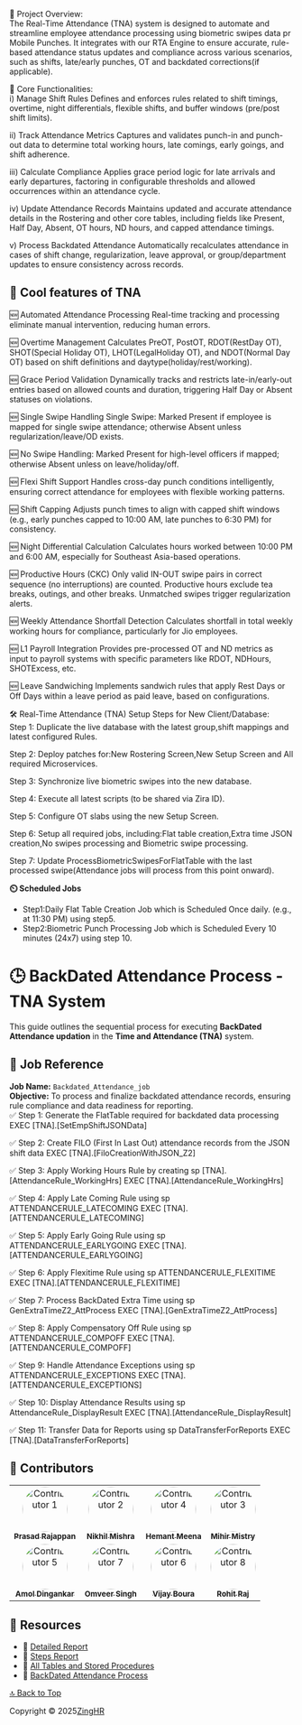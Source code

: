 <a name="readme-top"></a>

📘 Project Overview: <br>
The Real-Time Attendance (TNA) system is designed to automate and streamline employee attendance processing using biometric swipes data pr Mobile Punches. It integrates with our RTA Engine to ensure accurate, rule-based attendance status updates and compliance across various scenarios, such as shifts, late/early punches, OT and backdated corrections(if applicable).

🔧 Core Functionalities: <br>
i) Manage Shift Rules
Defines and enforces rules related to shift timings, overtime, night differentials, flexible shifts, and buffer windows (pre/post shift limits).

ii) Track Attendance Metrics
Captures and validates punch-in and punch-out data to determine total working hours, late comings, early goings, and shift adherence.

iii) Calculate Compliance
Applies grace period logic for late arrivals and early departures, factoring in configurable thresholds and allowed occurrences within an attendance cycle.

iv) Update Attendance Records
Maintains updated and accurate attendance details in the Rostering and other core tables, including fields like Present, Half Day, Absent, OT hours, ND hours, and capped attendance timings.

v) Process Backdated Attendance
Automatically recalculates attendance in cases of shift change, regularization, leave approval, or group/department updates to ensure consistency across records.
## 🚀 Cool features of TNA

🆕 Automated Attendance Processing
Real-time tracking and processing eliminate manual intervention, reducing human errors.

🆕 Overtime Management
Calculates PreOT, PostOT, RDOT(RestDay OT), SHOT(Special Holiday OT), LHOT(LegalHoliday OT), and NDOT(Normal Day OT) based on shift definitions and daytype(holiday/rest/working).

🆕 Grace Period Validation
Dynamically tracks and restricts late-in/early-out entries based on allowed counts and duration, triggering Half Day or Absent statuses on violations.

🆕 Single Swipe Handling
Single Swipe: Marked Present if employee is mapped for single swipe attendance; otherwise Absent unless regularization/leave/OD exists.

🆕 No Swipe Handling: Marked Present for high-level officers if mapped; otherwise Absent unless on leave/holiday/off.

🆕 Flexi Shift Support
Handles cross-day punch conditions intelligently, ensuring correct attendance for employees with flexible working patterns.

🆕 Shift Capping
Adjusts punch times to align with capped shift windows (e.g., early punches capped to 10:00 AM, late punches to 6:30 PM) for consistency.

🆕 Night Differential Calculation
Calculates hours worked between 10:00 PM and 6:00 AM, especially for Southeast Asia-based operations. 

🆕 Productive Hours (CKC)
Only valid IN-OUT swipe pairs in correct sequence (no interruptions) are counted. Productive hours exclude tea breaks, outings, and other breaks. Unmatched swipes trigger regularization alerts.

🆕 Weekly Attendance Shortfall Detection
Calculates shortfall in total weekly working hours for compliance, particularly for Jio employees.

🆕 L1 Payroll Integration
Provides pre-processed OT and ND metrics as input to payroll systems  with specific parameters like RDOT, NDHours, SHOTExcess, etc.

🆕 Leave Sandwiching
Implements sandwich rules that apply Rest Days or Off Days within a leave period as paid leave, based on configurations.


🛠️ Real-Time Attendance (TNA) Setup Steps for New Client/Database: <br>
Step 1: Duplicate the live database with the latest group,shift mappings and latest configured Rules.

Step 2: Deploy patches for:New Rostering Screen,New Setup Screen and All required Microservices.

Step 3: Synchronize live biometric swipes into the new database.

Step 4: Execute all latest scripts (to be shared via Zira ID).

Step 5: Configure OT slabs using the new Setup Screen.

Step 6: Setup all required jobs, including:Flat table creation,Extra time JSON creation,No swipes processing and Biometric swipe processing.

Step 7: Update ProcessBiometricSwipesForFlatTable with the last processed swipe(Attendance jobs will process from this point onward).

**⏲️ Scheduled Jobs**
- Step1:Daily Flat Table Creation Job which is Scheduled Once daily. (e.g., at 11:30 PM) using step5.
- Step2:Biometric Punch Processing Job which is Scheduled Every 10 minutes (24x7) using step 10.

# 🕒 BackDated Attendance Process - TNA System

This guide outlines the sequential process for executing **BackDated Attendance updation** in the **Time and Attendance (TNA)** system.

## 📌 Job Reference  
**Job Name:** `Backdated_Attendance_job`  
**Objective:** To process and finalize backdated attendance records, ensuring rule compliance and data readiness for reporting. <br>
✅ Step 1: Generate the FlatTable required for backdated data processing
EXEC [TNA].[SetEmpShiftJSONData]

✅ Step 2: Create FILO (First In Last Out) attendance records from the JSON shift data
EXEC [TNA].[FiloCreationWithJSON_Z2]

✅ Step 3: Apply Working Hours Rule by creating sp [TNA].[AttendanceRule_WorkingHrs]
EXEC [TNA].[AttendanceRule_WorkingHrs]

✅ Step 4: Apply Late Coming Rule using sp ATTENDANCERULE_LATECOMING
EXEC [TNA].[ATTENDANCERULE_LATECOMING]

✅ Step 5: Apply Early Going Rule using sp ATTENDANCERULE_EARLYGOING
EXEC [TNA].[ATTENDANCERULE_EARLYGOING]

✅ Step 6: Apply Flexitime Rule using sp ATTENDANCERULE_FLEXITIME
EXEC [TNA].[ATTENDANCERULE_FLEXITIME]

✅ Step 7: Process BackDated Extra Time using sp GenExtraTimeZ2_AttProcess
EXEC [TNA].[GenExtraTimeZ2_AttProcess]

✅ Step 8: Apply Compensatory Off Rule using sp ATTENDANCERULE_COMPOFF
EXEC [TNA].[ATTENDANCERULE_COMPOFF]

✅ Step 9: Handle Attendance Exceptions using sp ATTENDANCERULE_EXCEPTIONS
EXEC [TNA].[ATTENDANCERULE_EXCEPTIONS]

✅ Step 10: Display Attendance Results using sp AttendanceRule_DisplayResult
EXEC [TNA].[AttendanceRule_DisplayResult]

✅ Step 11: Transfer Data for Reports using sp DataTransferForReports
EXEC [TNA].[DataTransferForReports]
## 🌟 Contributors

<table>
  <tr>
    <td align="center">
      <a href="https://www.linkedin.com/in/prasad-rajappan-a002a73/" target="_blank">
        <img src="https://media.licdn.com/dms/image/v2/C4E03AQEQl64iTddLkw/profile-displayphoto-shrink_400_400/profile-displayphoto-shrink_400_400/0/1516298618284?e=1751500800&v=beta&t=QZ-WYMxK5vPV-_iFCikorpW6VSIWnhWAz7LlXiX5LXE" width="80px" style="border-radius:50%;" alt="Contributor 1"/>
        <br/>
        <sub><b>Prasad Rajappan</b></sub>
      </a>
    </td>
    <td align="center">
      <a href="https://www.linkedin.com/in/nikhil004/" target="_blank">
        <img src="https://media.licdn.com/dms/image/v2/D4D03AQGys4LpBZOvng/profile-displayphoto-shrink_200_200/profile-displayphoto-shrink_200_200/0/1726168691780?e=2147483647&v=beta&t=7_LfxXThuPlIpSHmiPCQe1bwPCkJW52oAVhJOn5FL0E" width="80px" style="border-radius:50%;" alt="Contributor 2"/>
        <br/>
        <sub><b>Nikhil Mishra</b></sub>
      </a>
    </td>
        <td align="center">
      <a href="https://www.linkedin.com/in/hemant-meena-208b2556/" target="_blank">
        <img src="https://media.licdn.com/dms/image/v2/D4D03AQE7YLjE5a77dg/profile-displayphoto-shrink_400_400/B4DZXlkzApHsAg-/0/1743313384104?e=1751500800&v=beta&t=fMEISdFGYxEw5J4Wnki5WaBSIIsz9yD4aHsmx0F3Bq8" width="80px" style="border-radius:50%;" alt="Contributor 4"/>
        <br/>
        <sub><b>Hemant Meena</b></sub>
      </a>
    </td>
    <td align="center">
      <a href="https://www.linkedin.com/in/mihir-mistry-93068b223/" target="_blank">
        <img src="https://media.licdn.com/dms/image/v2/D4D03AQEpLW8pg6DVgw/profile-displayphoto-shrink_200_200/B4DZRrVZvRHcAg-/0/1736967562482?e=2147483647&v=beta&t=HrPYZoofkqgqDIfavB3QjqSbbWQPP4aza3LomSTXoGk" width="80px" style="border-radius:50%;" alt="Contributor 3"/>
        <br/>
        <sub><b>Mihir Mistry</b></sub>
      </a>
    </td>
  </tr>
  <tr>
    <td align="center">
      <a href="https://www.linkedin.com/in/amol-dingankar-315459121/" target="_blank">
        <img src="https://media.licdn.com/dms/image/v2/D4D03AQHvWF1_C18zxw/profile-displayphoto-shrink_400_400/profile-displayphoto-shrink_400_400/0/1670330113667?e=1751500800&v=beta&t=5OHQubiCZG5QdtQSh6AiQinKHsmllf0XGrw2baotTsk" width="80px" style="border-radius:50%;" alt="Contributor 5"/>
        <br/>
        <sub><b>Amol Dingankar</b></sub>
      </a>
    </td>
        <td align="center">
      <a href="https://www.linkedin.com/in/omveer-singh-82102a29/" target="_blank">
        <img src="https://media.licdn.com/dms/image/v2/D5603AQEAaLfXazpQeA/profile-displayphoto-shrink_400_400/profile-displayphoto-shrink_400_400/0/1714208348267?e=1751500800&v=beta&t=l5QotBO0eGPa5Nman6hlqQu6A5xPoVjMbPn8Ua6Ac84" width="80px" style="border-radius:50%;" alt="Contributor 7"/>
        <br/>
        <sub><b>Omveer Singh</b></sub>
      </a>
    </td>
    <td align="center">
      <a href="https://www.linkedin.com/in/vijay-boura-b1197517a/" target="_blank">
        <img src="https://media.licdn.com/dms/image/v2/D5603AQFFl0UQvFIiuw/profile-displayphoto-shrink_400_400/B56ZaQunylHsAg-/0/1746184866189?e=1751500800&v=beta&t=-oPo7evoLYQwDDSuPYLHlfmqTAnQVLJu5R1B8nRLgJo" width="80px" style="border-radius:50%;" alt="Contributor 6"/>
        <br/>
        <sub><b>Vijay Boura</b></sub>
      </a>
    </td>
    <td align="center">
      <a href="https://www.linkedin.com/in/imrohi8/" target="_blank">
        <img src="https://media.licdn.com/dms/image/v2/D5603AQG5hOhdd_j3xg/profile-displayphoto-shrink_800_800/B56ZUkf5m7HQAc-/0/1740074097527?e=1756339200&v=beta&t=FcnQHqj_0DvfeI9F7P_b8lex4IyeztmFtFqtUusi6Uo" width="80px" style="border-radius:50%;" alt="Contributor 8"/>
        <br/>
        <sub><b>Rohit Raj</b></sub>
      </a>
    </td>
  </tr>
</table>






## 📁 Resources

- 📄 [Detailed Report](https://zinghr365-my.sharepoint.com/:w:/g/personal/nikhil_mishra_zinghr_com/EQtXlIN-tVFKks0tMhePZmEBjwJWUVPBQbnlyqqT4rnOJQ?wdOrigin=TEAMS-MAGLEV.undefined_ns.rwc&wdExp=TEAMS-TREATMENT&wdhostclicktime=1746181572438&web=1)
- 📄 [Steps Report](https://drive.google.com/file/d/1VrXBYQQknR33bqLG-Che7I3bnBFKTl6T/view?usp=drive_link)
- 📄 [All Tables and Stored Procedures](https://github.com/zinghrcore/z2-tna-db/blob/master/Final%20SP%20and%20tables.rar)
- 📄 [BackDated Attendance Process](https://github.com/zinghrcore/z2-tna-db/blob/master/BackDated%20Attendance%20Process.docx)
  
[🔝 Back to Top](#readme-top)

Copyright © 2025[ZingHR](https://www.zinghr.com/)  <br />











